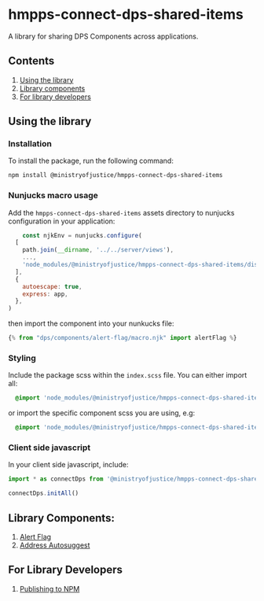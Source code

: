 # hmpps-connect-dps-shared-items

A library for sharing DPS Components across applications.

## Contents

1. [Using the library](#using-the-library)
2. [Library components](#library-components)
3. [For library developers](#for-library-developers)


## Using the library

### Installation

To install the package, run the following command:

```bash
npm install @ministryofjustice/hmpps-connect-dps-shared-items
```

### Nunjucks macro usage

Add the `hmpps-connect-dps-shared-items` assets directory to nunjucks configuration in your application:

```javascript
    const njkEnv = nunjucks.configure(
  [
    path.join(__dirname, '../../server/views'),
    ...,
    'node_modules/@ministryofjustice/hmpps-connect-dps-shared-items/dist/assets/',
  ],
  {
    autoescape: true,
    express: app,
  },
)
```

then import the component into your nunkucks file:
```js
{% from "dps/components/alert-flag/macro.njk" import alertFlag %}
```

### Styling
Include the package scss within the `index.scss` file. You can either import all:
```scss
  @import 'node_modules/@ministryofjustice/hmpps-connect-dps-shared-items/dist/assets/scss/all';
```
or import the specific component scss you are using, e.g:
```scss
  @import 'node_modules/@ministryofjustice/hmpps-connect-dps-shared-items/dist/assets/dps/components/alrt-flag/alert-flag';
```

### Client side javascript

In your client side javascript, include:
```js
import * as connectDps from '@ministryofjustice/hmpps-connect-dps-shared-items/dist/assets/js/all'

connectDps.initAll()
```

## Library Components:

1. [Alert Flag](readme/components/alertFlag/alert-flag.md)
2. [Address Autosuggest](readme/components/addressAutosuggest/address-autosuggest.md)

## For Library Developers

1. [Publishing to NPM](readme/publishing.md)